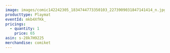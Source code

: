 ```yaml
---
image: images/comic142242305_1834744773350103_2273909031847141414_n.jpg
producttype: Playmat
eventId: mkb4XfKk_
pricings:
  - quantity: 1
    price: 65
asin: s-28k7H9225
merchandise: comiket
---
```

